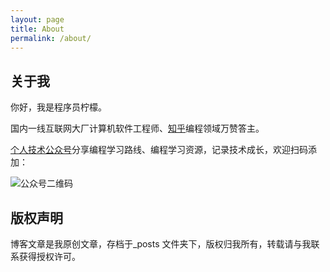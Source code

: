 ```yaml
---
layout: page
title: About
permalink: /about/
---
```


## 关于我
你好，我是程序员柠檬。

国内一线互联网大厂计算机软件工程师、[知乎](https://www.zhihu.com/people/ning-meng-cheng-31-94)编程领域万赞答主。

[个人技术公众号](https://mp.weixin.qq.com/mp/homepage?__biz=MzkwOTE2OTY1Nw==&hid=1&sn=6395e40d884ce4dd3900a68a0f5a6b87&scene=18#wechat_redirect)分享编程学习路线、编程学习资源，记录技术成长，欢迎扫码添加：

![公众号二维码](https://github.com/lemonchann/images/raw/master/gzh/%E6%96%87%E6%9C%AB%E6%8E%A8%E5%B9%BF%E6%96%87%E6%A1%88.png)



## 版权声明

博客文章是我原创文章，存档于_posts 文件夹下，版权归我所有，转载请与我联系获得授权许可。
